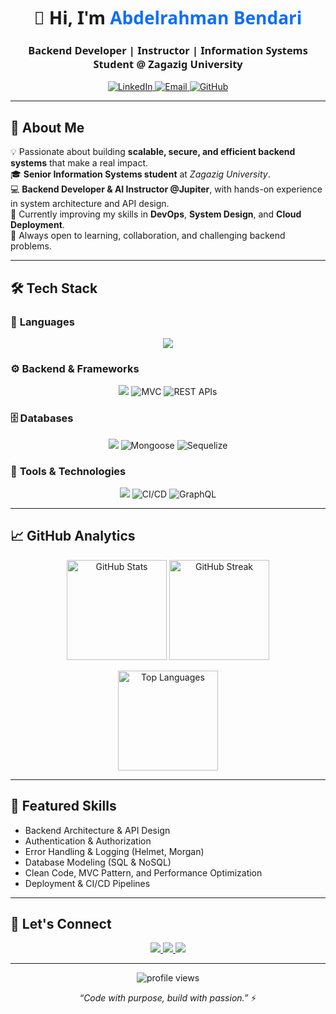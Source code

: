 <!-- Profile Header -->
<h1 align="center" style="font-family: 'Segoe UI', sans-serif;">👋 Hi, I'm <span style="color:#0d6efd;">Abdelrahman Bendari</span></h1>
<h3 align="center" style="font-family: 'Segoe UI', sans-serif;">Backend Developer | Instructor | Information Systems Student @ Zagazig University</h3>

<p align="center">
  <a href="https://www.linkedin.com/in/abdelrahman-bendari-757a62328">
    <img src="https://img.shields.io/badge/LinkedIn-0077B5?style=flat-square&logo=linkedin&logoColor=white" alt="LinkedIn"/>
  </a>
  <a href="mailto:abdobeendari@gmail.com">
    <img src="https://img.shields.io/badge/Email-D14836?style=flat-square&logo=gmail&logoColor=white" alt="Email"/>
  </a>
  <a href="https://github.com/abdo-bendari">
    <img src="https://img.shields.io/badge/GitHub-181717?style=flat-square&logo=github&logoColor=white" alt="GitHub"/>
  </a>
</p>

---

## 🧠 About Me  

💡 Passionate about building **scalable, secure, and efficient backend systems** that make a real impact.  
🎓 **Senior Information Systems student** at *Zagazig University*.  
💻 **Backend Developer & AI Instructor @Jupiter**, with hands-on experience in system architecture and API design.  
🚀 Currently improving my skills in **DevOps**, **System Design**, and **Cloud Deployment**.  
🎯 Always open to learning, collaboration, and challenging backend problems.  

---

## 🛠️ Tech Stack  

### 🧩 **Languages**
<p align="center">
  <img src="https://skillicons.dev/icons?i=js,ts,cpp" />
</p>

### ⚙️ **Backend & Frameworks**
<p align="center">
  <img src="https://skillicons.dev/icons?i=nodejs,express,nestjs,graphql" />
  <img src="https://img.shields.io/badge/MVC-FF5733?style=for-the-badge" alt="MVC"/>
  <img src="https://img.shields.io/badge/REST%20APIs-0d6efd?style=for-the-badge" alt="REST APIs"/>
</p>

### 🗄️ **Databases**
<p align="center">
  <img src="https://skillicons.dev/icons?i=mysql,mongodb" />
  <img src="https://img.shields.io/badge/Mongoose-880000?style=for-the-badge" alt="Mongoose"/>
  <img src="https://img.shields.io/badge/Sequelize-52B0E7?style=for-the-badge" alt="Sequelize"/>
</p>

### 🧰 **Tools & Technologies**
<p align="center">
  <img src="https://skillicons.dev/icons?i=docker,git,github,postman,linux" />
  <img src="https://img.shields.io/badge/CI%2FCD-181717?style=for-the-badge&logo=githubactions&logoColor=white" alt="CI/CD"/>
  <img src="https://img.shields.io/badge/GraphQL-E10098?style=for-the-badge&logo=graphql&logoColor=white" alt="GraphQL"/>
</p>

---

## 📈 GitHub Analytics  

<p align="center">
  <img src="https://github-readme-stats.vercel.app/api?username=abdo-bendari&show_icons=true&theme=tokyonight&hide_border=true" height="160" alt="GitHub Stats"/>
  <img src="https://github-readme-streak-stats.herokuapp.com/?user=abdo-bendari&theme=tokyonight&hide_border=true" height="160" alt="GitHub Streak"/>
</p>

<p align="center">
  <img src="https://github-readme-stats.vercel.app/api/top-langs/?username=abdo-bendari&layout=compact&theme=tokyonight&hide_border=true" height="160" alt="Top Languages"/>
</p>

---

## 🧩 Featured Skills

- Backend Architecture & API Design  
- Authentication & Authorization  
- Error Handling & Logging (Helmet, Morgan)  
- Database Modeling (SQL & NoSQL)  
- Clean Code, MVC Pattern, and Performance Optimization  
- Deployment & CI/CD Pipelines  

---

## 💬 Let's Connect  

<p align="center">
  <a href="https://www.linkedin.com/in/abdelrahman-bendari-757a62328">
    <img src="https://img.shields.io/badge/LinkedIn-0077B5?style=for-the-badge&logo=linkedin&logoColor=white"/>
  </a>
  <a href="mailto:abdobeendari@gmail.com">
    <img src="https://img.shields.io/badge/Email-D14836?style=for-the-badge&logo=gmail&logoColor=white"/>
  </a>
  <a href="https://github.com/abdo-bendari">
    <img src="https://img.shields.io/badge/GitHub-181717?style=for-the-badge&logo=github&logoColor=white"/>
  </a>
</p>

---

<p align="center">
  <img src="https://komarev.com/ghpvc/?username=abdo-bendari&label=Profile%20Views&color=0e75b6&style=flat" alt="profile views"/>
</p>

<p align="center">
  <i>“Code with purpose, build with passion.”</i> ⚡
</p>
